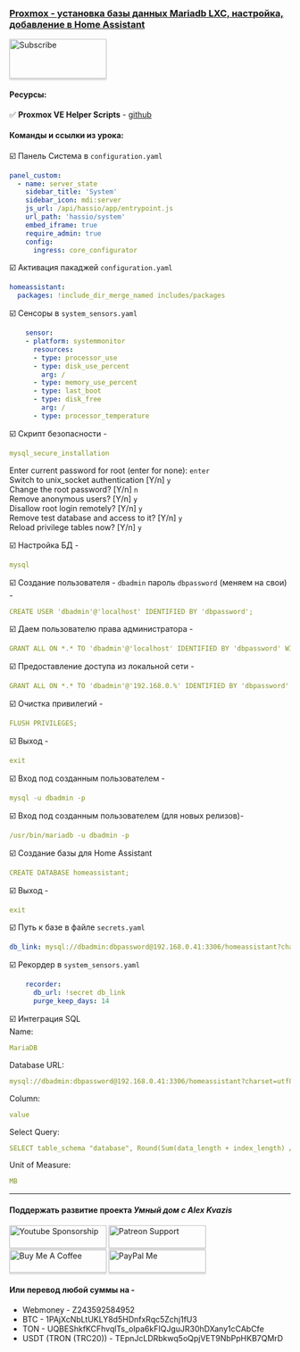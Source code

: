 ### [Proxmox - установка базы данных Mariadb LXC, настройка, добавление в Home Assistant](https://youtu.be/gFbfh0srzDo)

<a href="https://www.youtube.com/channel/UCcq9onYHbs6go3kDpfBoqhg?sub_confirmation=1" target="_blank"><img src="https://raw.githubusercontent.com/kvazis/training/master/lessons/img/subscribe.png" alt="Subscribe" style="height: 71px !important;width: 174px !important;box-shadow: 0px 3px 2px 0px rgba(190, 190, 190, 0.5) !important;-webkit-box-shadow: 0px 3px 2px 0px rgba(190, 190, 190, 0.5) !important;" ></a>


#### Ресурсы:    

:white_check_mark: **Proxmox VE Helper Scripts** - [github](https://tteck.github.io/Proxmox/)    

#### Команды и ссылки из урока:  


:ballot_box_with_check: Панель Система в `configuration.yaml`    
```yaml
panel_custom:
  - name: server_state
    sidebar_title: 'System'
    sidebar_icon: mdi:server
    js_url: /api/hassio/app/entrypoint.js
    url_path: 'hassio/system'
    embed_iframe: true
    require_admin: true
    config:
      ingress: core_configurator
```


:ballot_box_with_check: Активация пакаджей `configuration.yaml`    
```yaml
homeassistant:
  packages: !include_dir_merge_named includes/packages
```

:ballot_box_with_check: Сенсоры в `system_sensors.yaml`    
```yaml
    sensor:    
    - platform: systemmonitor
      resources:
      - type: processor_use
      - type: disk_use_percent
        arg: /
      - type: memory_use_percent
      - type: last_boot
      - type: disk_free
        arg: /
      - type: processor_temperature
```

:ballot_box_with_check: Скрипт безопасности -    
```yaml
mysql_secure_installation
```
Enter current password for root (enter for none): `enter`    
Switch to unix_socket authentication [Y/n] `y`    
Change the root password? [Y/n] `n`    
Remove anonymous users? [Y/n] `y`    
Disallow root login remotely? [Y/n] `y`    
Remove test database and access to it? [Y/n] `y`    
Reload privilege tables now? [Y/n] `y`    

:ballot_box_with_check: Настройка БД -    
```yaml
mysql
```
:ballot_box_with_check: Создание пользователя - `dbadmin` пароль `dbpassword` (меняем на свои)  -    
```yaml
CREATE USER 'dbadmin'@'localhost' IDENTIFIED BY 'dbpassword';
```
:ballot_box_with_check: Даем пользователю права администратора -    
```yaml
GRANT ALL ON *.* TO 'dbadmin'@'localhost' IDENTIFIED BY 'dbpassword' WITH GRANT OPTION;
```
:ballot_box_with_check: Предоставление доступа из локальной сети -    
```yaml
GRANT ALL ON *.* TO 'dbadmin'@'192.168.0.%' IDENTIFIED BY 'dbpassword' WITH GRANT OPTION;
```
:ballot_box_with_check: Очистка привилегий -    
```yaml
FLUSH PRIVILEGES;
```
:ballot_box_with_check: Выход -    
```yaml
exit
```
:ballot_box_with_check: Вход под созданным пользователем -    
```yaml
mysql -u dbadmin -p
```
:ballot_box_with_check: Вход под созданным пользователем (для новых релизов)-    
```yaml
/usr/bin/mariadb -u dbadmin -p
```
:ballot_box_with_check: Создание базы для Home Assistant    
```yaml
CREATE DATABASE homeassistant;
```
:ballot_box_with_check: Выход -    
```yaml
exit
```

:ballot_box_with_check: Путь к базе в файле `secrets.yaml`    
```yaml
db_link: mysql://dbadmin:dbpassword@192.168.0.41:3306/homeassistant?charset=utf8
```

:ballot_box_with_check: Рекордер в `system_sensors.yaml`    
```yaml
    recorder:
      db_url: !secret db_link
      purge_keep_days: 14
```

:ballot_box_with_check: Интеграция SQL    
Name:    
```yaml
MariaDB
```
Database URL:    
```yaml
mysql://dbadmin:dbpassword@192.168.0.41:3306/homeassistant?charset=utf8
```
Column:    
```yaml
value
```
Select Query:    
```yaml
SELECT table_schema "database", Round(Sum(data_length + index_length) / 1048576, 2) "value" FROM information_schema.tables WHERE table_schema="homeassistant" GROUP BY table_schema;
```
Unit of Measure:    
```yaml
MB
```
____
#### Поддержать развитие проекта *Умный дом с Alex Kvazis*    
<a href="https://www.youtube.com/channel/UCcq9onYHbs6go3kDpfBoqhg/join" target="_blank"><img src="https://raw.githubusercontent.com/kvazis/training/master/lessons/img/youtube.png" alt="Youtube Sponsorship" style="height: 41px !important;width: 174px !important;box-shadow: 0px 3px 2px 0px rgba(190, 190, 190, 0.5) !important;-webkit-box-shadow: 0px 3px 2px 0px rgba(190, 190, 190, 0.5) !important;" ></a>
<a href="https://www.patreon.com/alex_kvazis" target="_blank"><img src="https://raw.githubusercontent.com/kvazis/training/master/lessons/img/patreon-button.png" alt="Patreon Support" style="height: 41px !important;width: 174px !important;box-shadow: 0px 3px 2px 0px rgba(190, 190, 190, 0.5) !important;-webkit-box-shadow: 0px 3px 2px 0px rgba(190, 190, 190, 0.5) !important;" ></a>
<a href="https://www.buymeacoffee.com/greatkvazis" target="_blank"><img src="https://raw.githubusercontent.com/kvazis/training/master/lessons/img/buymeacoffee.png" alt="Buy Me A Coffee" style="height: 41px !important;width: 174px !important;box-shadow: 0px 3px 2px 0px rgba(190, 190, 190, 0.5) !important;-webkit-box-shadow: 0px 3px 2px 0px rgba(190, 190, 190, 0.5) !important;" ></a>
<a href="https://www.paypal.com/paypalme/greatkvazis" target="_blank"><img src="https://raw.githubusercontent.com/kvazis/training/master/lessons/img/paypal.png" alt="PayPal Me" style="height: 41px !important;width: 174px !important;box-shadow: 0px 3px 2px 0px rgba(190, 190, 190, 0.5) !important;-webkit-box-shadow: 0px 3px 2px 0px rgba(190, 190, 190, 0.5) !important;" ></a>

#### Или перевод любой суммы на -     
* Webmoney - Z243592584952
* BTC - 1PAjXcNbLtUKLY8d5HDnfxRqc5Zchj1fU3    
* TON - UQBEShkfKCFhvqlTs_oIpa6kFIQJguJR30hDXany1cCAbCfe    
* USDT (TRON (TRC20)) - TEpnJcLDRbkwq5oQpjVET9NbPpHKB7QMrD    